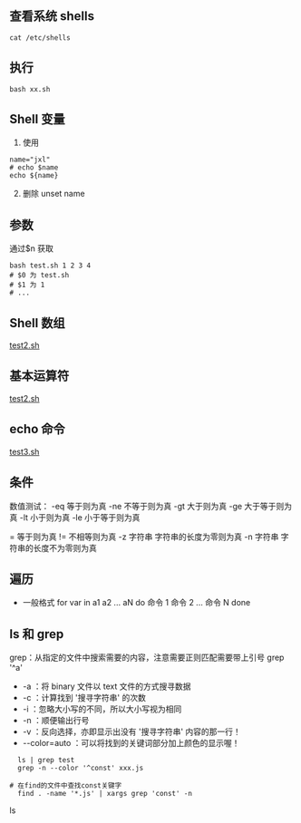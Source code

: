 ## 查看系统 shells

```shell
cat /etc/shells
```

## 执行

```shell
bash xx.sh
```

## Shell 变量

1. 使用

```shell
name="jxl"
# echo $name
echo ${name}
```

2. 删除 unset name

## 参数

通过$n 获取

```shell
bash test.sh 1 2 3 4
# $0 为 test.sh
# $1 为 1
# ...
```

## Shell 数组

[test2.sh](./test2.sh)

## 基本运算符

[test2.sh](./test2.sh)

## echo 命令

[test3.sh](./test3.sh)

## 条件

数值测试： -eq 等于则为真 -ne 不等于则为真 -gt 大于则为真 -ge 大于等于则为真 -lt 小于则为真 -le 小于等于则为真

= 等于则为真
!= 不相等则为真
-z 字符串 字符串的长度为零则为真
-n 字符串 字符串的长度不为零则为真

## 遍历

- 一般格式
  for var in a1 a2 ... aN
  do
  命令 1
  命令 2
  ...
  命令 N
  done

## ls 和 grep

grep：从指定的文件中搜索需要的内容，注意需要正则匹配需要带上引号 grep '^a'

- -a ：将 binary 文件以 text 文件的方式搜寻数据
- -c ：计算找到 '搜寻字符串' 的次数
- -i ：忽略大小写的不同，所以大小写视为相同
- -n ：顺便输出行号
- -v ：反向选择，亦即显示出没有 '搜寻字符串' 内容的那一行！
- --color=auto ：可以将找到的关键词部分加上颜色的显示喔！

```shell
  ls | grep test
  grep -n --color '^const' xxx.js

# 在find的文件中查找const关键字
  find . -name '*.js' | xargs grep 'const' -n
```
ls